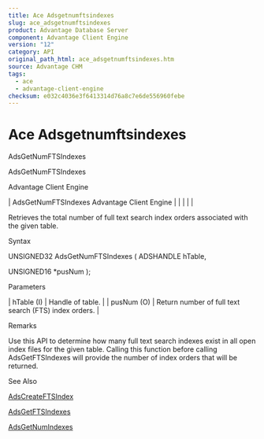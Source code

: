 ```yaml
---
title: Ace Adsgetnumftsindexes
slug: ace_adsgetnumftsindexes
product: Advantage Database Server
component: Advantage Client Engine
version: "12"
category: API
original_path_html: ace_adsgetnumftsindexes.htm
source: Advantage CHM
tags:
  - ace
  - advantage-client-engine
checksum: e032c4036e3f6413314d76a8c7e6de556960febe
---
```


# Ace Adsgetnumftsindexes

AdsGetNumFTSIndexes

AdsGetNumFTSIndexes

Advantage Client Engine

| AdsGetNumFTSIndexes  Advantage Client Engine |  |  |  |  |

Retrieves the total number of full text search index orders associated with the given table.

Syntax

UNSIGNED32 AdsGetNumFTSIndexes ( ADSHANDLE hTable,

UNSIGNED16 \*pusNum );

Parameters

| hTable (I) | Handle of table. |
| pusNum (O) | Return number of full text search (FTS) index orders. |

Remarks

Use this API to determine how many full text search indexes exist in all open index files for the given table. Calling this function before calling AdsGetFTSIndexes will provide the number of index orders that will be returned.

See Also

[AdsCreateFTSIndex](ace_adscreateftsindex.md)

[AdsGetFTSIndexes](ace_adsgetftsindexes.md)

[AdsGetNumIndexes](ace_adsgetnumindexes.md)
